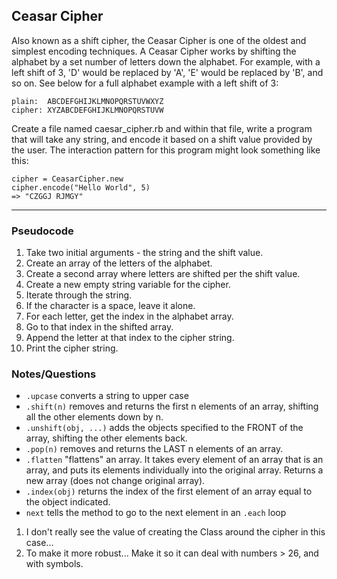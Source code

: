 ## Ceasar Cipher

Also known as a shift cipher, the Ceasar Cipher is one of the oldest and simplest encoding techniques.  A Ceasar Cipher works by shifting the alphabet by a set number of letters down the alphabet.  For example, with a left shift of 3, 'D' would be replaced by 'A', 'E' would be replaced by 'B', and so on.  See below for a full alphabet example with a left shift of 3:

```
plain:  ABCDEFGHIJKLMNOPQRSTUVWXYZ
cipher: XYZABCDEFGHIJKLMNOPQRSTUVW
```

Create a file named caesar_cipher.rb and within that file, write a program that will take any string, and encode it based on a shift value provided by the user.  The interaction pattern for this program might look something like this:

```
cipher = CeasarCipher.new
cipher.encode("Hello World", 5)
=> "CZGGJ RJMGY"
```

-------
### Pseudocode
1. Take two initial arguments - the string and the shift value.
2. Create an array of the letters of the alphabet.
3. Create a second array where letters are shifted per the shift value.
4. Create a new empty string variable for the cipher.
5. Iterate through the string.
  1. If the character is a space, leave it alone.
  1. For each letter, get the index in the alphabet array.
  2. Go to that index in the shifted array.
  3. Append the letter at that index to the cipher string.
6. Print the cipher string.


### Notes/Questions
* `.upcase` converts a string to upper case
* `.shift(n)` removes and returns the first n elements of an array, shifting all the other elements down by n.
* `.unshift(obj, ...)` adds the objects specified to the FRONT of the array, shifting the other elements back.
* `.pop(n)` removes and returns the LAST n elements of an array.
* `.flatten` "flattens" an array. It takes every element of an array that is an array, and puts its elements individually into the original array. Returns a new array (does not change original array).
* `.index(obj)` returns the index of the first element of an array equal to the object indicated.
* `next` tells the method to go to the next element in an `.each` loop
1. I don't really see the value of creating the Class around the cipher in this case...
2. To make it more robust... Make it so it can deal with numbers > 26, and with symbols. 
